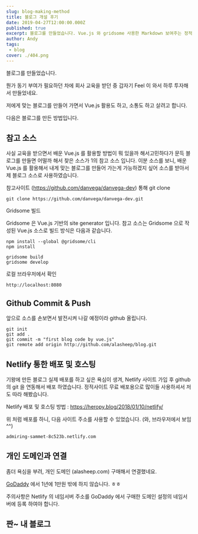 ```yaml
---
slug: blog-making-method
title: 블로그 개설 후기
date: 2019-04-27T12:00:00.000Z
published: true
excerpt: 블로그를 만들었습니다. Vue.js 와 gridsome 사용한 Markdown 보여주는 정적 블로그 입니다.
author: Andy
tags: 
 - blog
cover: ./404.png
---
```


블로그를 만들었습니다.

뭔가 동기 부여가 필요하던 차에 회사 교육을 받던 중 갑자기 Feel 이 와서 하루 투자해서 만들었네요.

저에게 맞는 블로그를 만들어 가면서 Vue.js 활용도 하고, 소통도 하고 살려고 합니다.

다음은 블로그를 만든 방법입니다.



## 참고 소스

사실 교육을 받으면서 배운 Vue.js 를 활용할 방법이 
뭐 있을까 해서고민하다가 문득 블로그를 만들면 어떨까 해서 
찾은 소스가 1의 참고 소스 입니다. 이분 소스를 보니, 
배운 Vue.js 를 활용해서 내게 맞는 블로그를 만들어 가는게 가능하겠지 싶어
소스를 받아서 제 블로그 소스로 사용하였습니다.

참고사이트 (https://github.com/danvega/danvega-dev) 통해 git clone

```shell
git clone https://github.com/danvega/danvega-dev.git
```

Gridsome 빌드

Gridsome 은 Vue.js 기반의 site generator 입니다.
참고 소스는 Gridsome 으로 작성된 Vue.js 소스로 빌드 방식은 다음과 같습니다.

```shell
npm install --global @gridsome/cli
npm install
```

```shell
gridsome build
gridsome develop
```

로컬 브라우저에서 확인

```shell
http://localhost:8080
```



## Github Commit & Push

앞으로 소스를 손보면서 발전시켜 나갈 예정이라 github 올립니다.

```shell
git init
git add .
git commit -m "first blog code by vue.js"
git remote add origin http://github.com/alasheep/blog.git
```



## Netlify 통한 배포 및 호스팅

기왕에 만든 블로그 실제 배포를 하고 싶은 욕심이 생겨,
Netlify 사이트 가입 후 github 의 git 을 연동해서 배포 하였습니다.
정적사이트 무료 배포용으로 많이들 사용하셔서 저도 따라 해봤습니다.

Netlify 배포 및 호스팅 방법 : https://heropy.blog/2018/01/10/netlify/

위 처럼 배포를 하니, 다음 사이트 주소를 사용할 수 있었습니다. (와, 브라우저에서 보임 ^^)

```shell
admiring-sammet-8c523b.netlify.com
```



## 개인 도메인과 연결

좀더 욕심을 부려, 개인 도메인 (alasheep.com) 구매해서 연결했네요.

[GoDaddy](https://kr.godaddy.com) 에서 1년에 1만원 밖에 하지 않습니다. ㅎㅎ

주의사항은 Netlify 의 네임서버 주소를 GoDaddy 에서 구매한 도메인 설정의 네임서버에 등록 하여야 합니다.



## 짠~ 내 블로그

